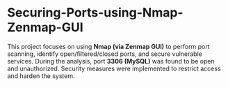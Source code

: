 # Securing-Ports-using-Nmap-Zenmap-GUI
This project focuses on using **Nmap (via Zenmap GUI)** to perform port scanning, identify open/filtered/closed ports, and secure vulnerable services.   During the analysis, port **3306 (MySQL)** was found to be open and unauthorized. Security measures were implemented to restrict access and harden the system.
